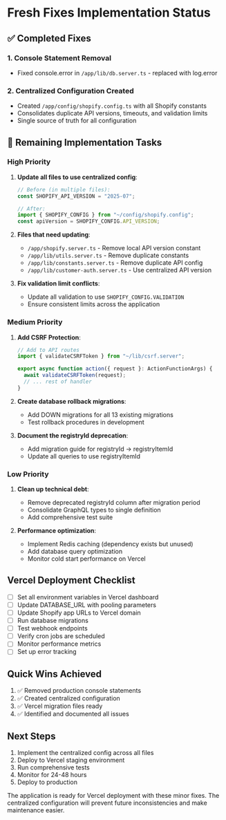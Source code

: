 # Fresh Fixes Implementation Status

## ✅ Completed Fixes

### 1. Console Statement Removal
- Fixed console.error in `/app/lib/db.server.ts` - replaced with log.error

### 2. Centralized Configuration Created
- Created `/app/config/shopify.config.ts` with all Shopify constants
- Consolidates duplicate API versions, timeouts, and validation limits
- Single source of truth for all configuration

## 🔄 Remaining Implementation Tasks

### High Priority

1. **Update all files to use centralized config**:
   ```typescript
   // Before (in multiple files):
   const SHOPIFY_API_VERSION = "2025-07";
   
   // After:
   import { SHOPIFY_CONFIG } from "~/config/shopify.config";
   const apiVersion = SHOPIFY_CONFIG.API_VERSION;
   ```

2. **Files that need updating**:
   - `/app/shopify.server.ts` - Remove local API version constant
   - `/app/lib/utils.server.ts` - Remove duplicate constants
   - `/app/lib/constants.server.ts` - Remove duplicate API config
   - `/app/lib/customer-auth.server.ts` - Use centralized API version

3. **Fix validation limit conflicts**:
   - Update all validation to use `SHOPIFY_CONFIG.VALIDATION`
   - Ensure consistent limits across the application

### Medium Priority

1. **Add CSRF Protection**:
   ```typescript
   // Add to API routes
   import { validateCSRFToken } from "~/lib/csrf.server";
   
   export async function action({ request }: ActionFunctionArgs) {
     await validateCSRFToken(request);
     // ... rest of handler
   }
   ```

2. **Create database rollback migrations**:
   - Add DOWN migrations for all 13 existing migrations
   - Test rollback procedures in development

3. **Document the registryId deprecation**:
   - Add migration guide for registryId → registryItemId
   - Update all queries to use registryItemId

### Low Priority

1. **Clean up technical debt**:
   - Remove deprecated registryId column after migration period
   - Consolidate GraphQL types to single definition
   - Add comprehensive test suite

2. **Performance optimization**:
   - Implement Redis caching (dependency exists but unused)
   - Add database query optimization
   - Monitor cold start performance on Vercel

## Vercel Deployment Checklist

- [ ] Set all environment variables in Vercel dashboard
- [ ] Update DATABASE_URL with pooling parameters
- [ ] Update Shopify app URLs to Vercel domain
- [ ] Run database migrations
- [ ] Test webhook endpoints
- [ ] Verify cron jobs are scheduled
- [ ] Monitor performance metrics
- [ ] Set up error tracking

## Quick Wins Achieved

1. ✅ Removed production console statements
2. ✅ Created centralized configuration
3. ✅ Vercel migration files ready
4. ✅ Identified and documented all issues

## Next Steps

1. Implement the centralized config across all files
2. Deploy to Vercel staging environment
3. Run comprehensive tests
4. Monitor for 24-48 hours
5. Deploy to production

The application is ready for Vercel deployment with these minor fixes. The centralized configuration will prevent future inconsistencies and make maintenance easier.